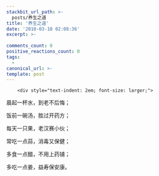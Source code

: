 ```yaml
---
stackbit_url_path: >-
  posts/养生之道
title: '养生之道'
date: '2010-03-10 02:08:36'
excerpt: >-
  
comments_count: 0
positive_reactions_count: 0
tags: 
  - 
canonical_url: >-
template: post
---
```


        <div style="text-indent: 2em; font-size: larger;">
<p>晨起一杯水，到老不后悔；</p>
<p>饭前一碗汤，胜过开药方；</p>
<p>每天一只果，老汉赛小伙；</p>
<p>常吃一点蒜，消毒又保健；</p>
<p>多食一点醋，不用上药铺；</p>
<p>多吃一点姜，益寿保安康。</p>
</div>
      